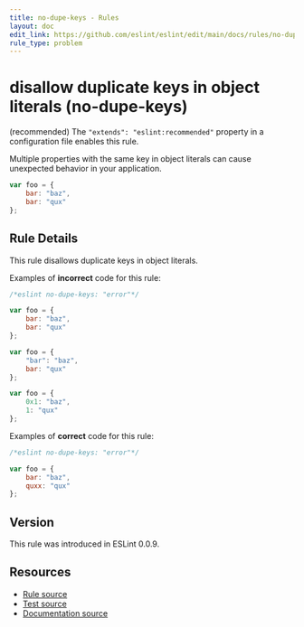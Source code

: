 ```yaml
---
title: no-dupe-keys - Rules
layout: doc
edit_link: https://github.com/eslint/eslint/edit/main/docs/rules/no-dupe-keys.md
rule_type: problem
---
```

<!-- Note: No pull requests accepted for this file. See README.md in the root directory for details. -->

# disallow duplicate keys in object literals (no-dupe-keys)

(recommended) The `"extends": "eslint:recommended"` property in a configuration file enables this rule.

Multiple properties with the same key in object literals can cause unexpected behavior in your application.

```js
var foo = {
    bar: "baz",
    bar: "qux"
};
```

## Rule Details

This rule disallows duplicate keys in object literals.

Examples of **incorrect** code for this rule:

```js
/*eslint no-dupe-keys: "error"*/

var foo = {
    bar: "baz",
    bar: "qux"
};

var foo = {
    "bar": "baz",
    bar: "qux"
};

var foo = {
    0x1: "baz",
    1: "qux"
};
```

Examples of **correct** code for this rule:

```js
/*eslint no-dupe-keys: "error"*/

var foo = {
    bar: "baz",
    quxx: "qux"
};
```

## Version

This rule was introduced in ESLint 0.0.9.

## Resources

* [Rule source](https://github.com/eslint/eslint/tree/HEAD/lib/rules/no-dupe-keys.js)
* [Test source](https://github.com/eslint/eslint/tree/HEAD/tests/lib/rules/no-dupe-keys.js)
* [Documentation source](https://github.com/eslint/eslint/tree/HEAD/docs/rules/no-dupe-keys.md)

